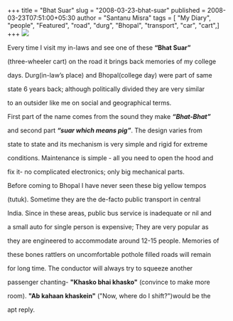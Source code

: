 +++
title = "Bhat Suar"
slug = "2008-03-23-bhat-suar"
published = 2008-03-23T07:51:00+05:30
author = "Santanu Misra"
tags = [ "My Diary", "people", "Featured", "road", "durg", "Bhopal", "transport", "car", "cart",]
+++
[![](../images/thumbnails/2008-03-23-bhat-suar-bhat-suar.jpg)](../images/2008-03-23-bhat-suar-bhat-suar.jpg)

Every time I visit my in-laws and see one of these **“Bhat Suar”**
(three-wheeler cart) on the road it brings back memories of my college
days. Durg(in-law’s place) and Bhopal(college day) were part of same
state 6 years back; although politically divided they are very similar
to an outsider like me on social and geographical terms.

First part of the name comes from the sound they make ***“Bhat-Bhat”***
and second part ***“suar which means pig”***. The design varies from
state to state and its mechanism is very simple and rigid for extreme
conditions. Maintenance is simple - all you need to open the hood and
fix it- no complicated electronics; only big mechanical parts.

Before coming to Bhopal I have never seen these big yellow tempos
(tutuk). Sometime they are the de-facto public transport in central
India. Since in these areas, public bus service is inadequate or nil and
a small auto for single person is expensive; They are very popular as
they are engineered to accommodate around 12-15 people. Memories of
these bones rattlers on uncomfortable pothole filled roads will remain
for long time. The conductor will always try to squeeze another
passenger chanting- **"Khasko bhai khasko"** (convince to make more
room). **"Ab kahaan khaskein"** ("Now, where do I shift?")would be the
apt reply.
